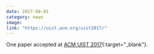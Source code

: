 ```yaml
---
date: 2017-08-01
category: news
image: 
link: "https://uist.acm.org/uist2017/"
---
```


One paper accepted at [ACM UIST 2017](https://uist.acm.org/uist2017/){:target="_blank"}.